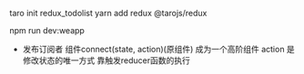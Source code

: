 taro init redux_todolist
yarn add redux @tarojs/redux
<!-- 编译成小程序 -->
npm run dev:weapp

- 发布订阅者
  组件connect(state, action)(原组件) 成为一个高阶组件
  action 是修改状态的唯一方式 靠触发reducer函数的执行